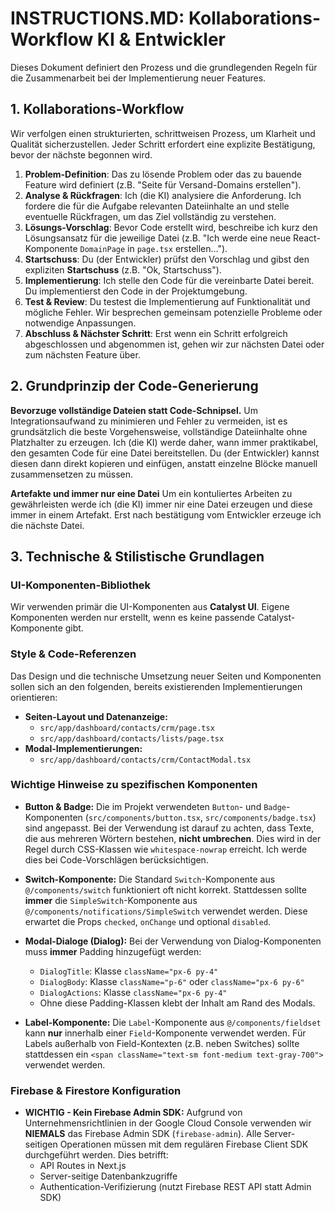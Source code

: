 # INSTRUCTIONS.MD: Kollaborations-Workflow KI & Entwickler

Dieses Dokument definiert den Prozess und die grundlegenden Regeln für die Zusammenarbeit bei der Implementierung neuer Features.

## 1. Kollaborations-Workflow

Wir verfolgen einen strukturierten, schrittweisen Prozess, um Klarheit und Qualität sicherzustellen. Jeder Schritt erfordert eine explizite Bestätigung, bevor der nächste begonnen wird.

1.  **Problem-Definition**: Das zu lösende Problem oder das zu bauende Feature wird definiert (z.B. "Seite für Versand-Domains erstellen").
2.  **Analyse & Rückfragen**: Ich (die KI) analysiere die Anforderung. Ich fordere die für die Aufgabe relevanten Dateiinhalte an und stelle eventuelle Rückfragen, um das Ziel vollständig zu verstehen.
3.  **Lösungs-Vorschlag**: Bevor Code erstellt wird, beschreibe ich kurz den Lösungsansatz für die jeweilige Datei (z.B. "Ich werde eine neue React-Komponente `DomainPage` in `page.tsx` erstellen...").
4.  **Startschuss**: Du (der Entwickler) prüfst den Vorschlag und gibst den expliziten **Startschuss** (z.B. "Ok, Startschuss").
5.  **Implementierung**: Ich stelle den Code für die vereinbarte Datei bereit. Du implementierst den Code in der Projektumgebung.
6.  **Test & Review**: Du testest die Implementierung auf Funktionalität und mögliche Fehler. Wir besprechen gemeinsam potenzielle Probleme oder notwendige Anpassungen.
7.  **Abschluss & Nächster Schritt**: Erst wenn ein Schritt erfolgreich abgeschlossen und abgenommen ist, gehen wir zur nächsten Datei oder zum nächsten Feature über.

## 2. Grundprinzip der Code-Generierung

**Bevorzuge vollständige Dateien statt Code-Schnipsel.**
Um Integrationsaufwand zu minimieren und Fehler zu vermeiden, ist es grundsätzlich die beste Vorgehensweise, vollständige Dateiinhalte ohne Platzhalter zu erzeugen. Ich (die KI) werde daher, wann immer praktikabel, den gesamten Code für eine Datei bereitstellen. Du (der Entwickler) kannst diesen dann direkt kopieren und einfügen, anstatt einzelne Blöcke manuell zusammensetzen zu müssen.

**Artefakte und immer nur eine Datei**
Um ein kontuliertes Arbeiten zu gewährleisten werde ich (die KI) immer nir eine Datei erzeugen und diese immer in einem Artefakt. Erst nach bestätigung vom Entwickler erzeuge ich die nächste Datei.

## 3. Technische & Stilistische Grundlagen

### UI-Komponenten-Bibliothek

Wir verwenden primär die UI-Komponenten aus **Catalyst UI**. Eigene Komponenten werden nur erstellt, wenn es keine passende Catalyst-Komponente gibt.

### Style & Code-Referenzen

Das Design und die technische Umsetzung neuer Seiten und Komponenten sollen sich an den folgenden, bereits existierenden Implementierungen orientieren:

* **Seiten-Layout und Datenanzeige:**
    * `src/app/dashboard/contacts/crm/page.tsx`
    * `src/app/dashboard/contacts/lists/page.tsx`
* **Modal-Implementierungen:**
    * `src/app/dashboard/contacts/crm/ContactModal.tsx`

### Wichtige Hinweise zu spezifischen Komponenten

* **Button & Badge:** Die im Projekt verwendeten `Button`- und `Badge`-Komponenten (`src/components/button.tsx`, `src/components/badge.tsx`) sind angepasst. Bei der Verwendung ist darauf zu achten, dass Texte, die aus mehreren Wörtern bestehen, **nicht umbrechen**. Dies wird in der Regel durch CSS-Klassen wie `whitespace-nowrap` erreicht. Ich werde dies bei Code-Vorschlägen berücksichtigen.

* **Switch-Komponente:** Die Standard `Switch`-Komponente aus `@/components/switch` funktioniert oft nicht korrekt. Stattdessen sollte **immer** die `SimpleSwitch`-Komponente aus `@/components/notifications/SimpleSwitch` verwendet werden. Diese erwartet die Props `checked`, `onChange` und optional `disabled`.

* **Modal-Dialoge (Dialog):** Bei der Verwendung von Dialog-Komponenten muss **immer** Padding hinzugefügt werden:
    * `DialogTitle`: Klasse `className="px-6 py-4"`
    * `DialogBody`: Klasse `className="p-6"` oder `className="px-6 py-6"`
    * `DialogActions`: Klasse `className="px-6 py-4"`
    * Ohne diese Padding-Klassen klebt der Inhalt am Rand des Modals.

* **Label-Komponente:** Die `Label`-Komponente aus `@/components/fieldset` kann **nur** innerhalb einer `Field`-Komponente verwendet werden. Für Labels außerhalb von Field-Kontexten (z.B. neben Switches) sollte stattdessen ein `<span className="text-sm font-medium text-gray-700">` verwendet werden.


### Firebase & Firestore Konfiguration

* **WICHTIG - Kein Firebase Admin SDK:** Aufgrund von Unternehmensrichtlinien in der Google Cloud Console verwenden wir **NIEMALS** das Firebase Admin SDK (`firebase-admin`). Alle Server-seitigen Operationen müssen mit dem regulären Firebase Client SDK durchgeführt werden. Dies betrifft:
  - API Routes in Next.js
  - Server-seitige Datenbankzugriffe
  - Authentication-Verifizierung (nutzt Firebase REST API statt Admin SDK)


